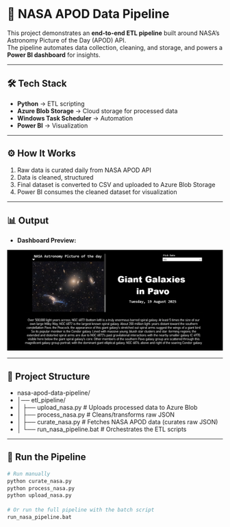 # 🚀 NASA APOD Data Pipeline

This project demonstrates an **end-to-end ETL pipeline** built around NASA’s Astronomy Picture of the Day (APOD) API.  
The pipeline automates data collection, cleaning, and storage, and powers a **Power BI dashboard** for insights.

---

## 🛠 Tech Stack
- **Python** → ETL scripting
- **Azure Blob Storage** → Cloud storage for processed data
- **Windows Task Scheduler** → Automation
- **Power BI** → Visualization
  
---

## ⚙️ How It Works
1. Raw data is curated daily from NASA APOD API  
2. Data is cleaned, structured 
3. Final dataset is converted to CSV and uploaded to Azure Blob Storage  
4. Power BI consumes the cleaned dataset for visualization  

---

## 📊 Output 
- **Dashboard Preview:**  

![Power BI Dashboard](https://github.com/Chrisstinaa7/NASA_apod-data-pipeline/blob/main/dashboard/Screenshot%202025-08-22%20033848.png)

---

## 📂 Project Structure
- nasa-apod-data-pipeline/
- │── etl_pipeline/
- │   ├── upload_nasa.py        # Uploads processed data to Azure Blob
- │   ├── process_nasa.py       # Cleans/transforms raw JSON
- │   ├── curate_nasa.py        # Fetches NASA APOD data (curates raw JSON)
- │   └── run_nasa_pipeline.bat # Orchestrates the ETL scripts

---

## 🚀 Run the Pipeline
```bash
# Run manually
python curate_nasa.py
python process_nasa.py
python upload_nasa.py

# Or run the full pipeline with the batch script
run_nasa_pipeline.bat
